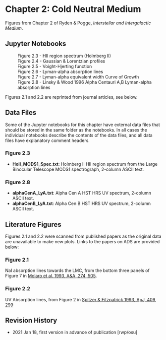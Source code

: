 # Chapter 2: Cold Neutral Medium

Figures from Chapter 2 of Ryden & Pogge, *Interstellar and Intergalactic Medium*.

## Jupyter Notebooks
<dl>
  <dd>Figure 2.3 - HII region spectrum (Holmberg II)
  <dd>Figure 2.4 - Gaussian & Lorentzian profiles
  <dd>Figure 2.5 - Voight-Hjerting function
  <dd>Figure 2.6 - Lyman-alpha absorption lines
  <dd>Figure 2.7 - Lyman-alpha equivalent width Curve of Growth
  <dd>Figure 2.8 - Linsky & Wood 1996 Alpha Centauri A,B Lyman-alpha absorption lines
</dl>
Figures 2.1 and 2.2 are reprinted from journal articles, see below.

## Data Files

Some of the Jupyter notebooks for this chapter have external data files that should be stored in the same
folder as the notebooks.  In all cases the individual notebooks describe the contents of the data files, 
and all data files have explanatory comment headers.

### Figure 2.3
 * **HoII_MODS1_Spec.txt**: Holmberg II HII region spectrum from the Large Binocular Telescope MODS1 spectrograph, 2-column ASCII text.
 
### Figure 2.8
 * **alphaCenA_LyA.txt**: Alpha Cen A HST HRS UV spectrum, 2-column ASCII text.
 * **alphaCenB_LyA.txt**: Alpha Cen B HST HRS UV spectrum, 2-column ASCII text.
 
## Literature Figures

Figures 2.1 and 2.2 were scanned from published papers as the original data are unavailable to make new plots. Links to the papers on ADS are provided below:

### Figure 2.1
NaI absorption lines towards the LMC, from the bottom three panels of Figure 7 in [Molaro et al. 1993, A&A, 274, 505](http://ui.adsabs.harvard.edu/abs/1993A%26A...274..505M).

### Figure 2.2
UV Absorption lines, from Figure 2 in [Spitzer & Fitzpatrick 1993, ApJ, 409, 299](http://ui.adsabs.harvard.edu/abs/1993ApJ...409..299S)
 
## Revision History

 * 2021 Jan 18, first version in advance of publication [rwp/osu]
